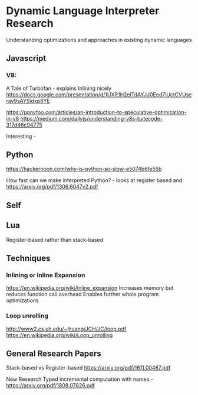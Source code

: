 # Dynamic Language Interpreter Research

Understanding optimizations and approaches in existing dynamic languages

## Javascript

### V8:
A Tale of Turbofan - explains Inlining nicely
https://docs.google.com/presentation/d/1UXR1H2elTdAYJJ0Eed7lUctCVUserav9sAYSidxp8YE

https://ponyfoo.com/articles/an-introduction-to-speculative-optimization-in-v8
https://medium.com/dailyjs/understanding-v8s-bytecode-317d46c94775

Interesting - 

## Python

https://hackernoon.com/why-is-python-so-slow-e5074b6fe55b

How fast can we make interpreted Python? - looks at register based and 
https://arxiv.org/pdf/1306.6047v2.pdf


## Self

## Lua
Register-based rather than stack-based

## Techniques

### Inlining or Inline Expansion
https://en.wikipedia.org/wiki/Inline_expansion
Increases memory but reduces function call overhead
Enables further whole program optimizations

### Loop unrolling
http://www2.cs.uh.edu/~jhuang/JCH/JC/loop.pdf
https://en.wikipedia.org/wiki/Loop_unrolling

## General Research Papers

Stack-based vs Register-based
https://arxiv.org/pdf/1611.00467.pdf

New Research
Typed incremental computation with names - 
https://arxiv.org/pdf/1808.07826.pdf
